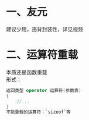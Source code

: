 # 一、友元  
建议少用，违背封装性，详见视频  
# 二、运算符重载
本质还是函数重载  
形式：  
```cpp
返回类型 operator 运算符(参数表)
{
    //...
}
不能重载的运算符：`sizeof`等  
